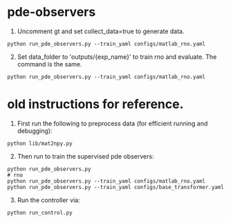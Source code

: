 # pde-observers
1. Uncomment gt and set collect_data=true to generate data.
```
python run_pde_observers.py --train_yaml configs/matlab_rno.yaml
```

2. Set data_folder to 'outputs/{exp_name}' to train rno and evaluate. The command is the same.
```
python run_pde_observers.py --train_yaml configs/matlab_rno.yaml
```

# old instructions for reference.
1. First run the following to preprocess data (for efficient running and debugging):

```
python lib/mat2npy.py
```


2. Then run to train the supervised pde observers:

```
python run_pde_observers.py
# rno
python run_pde_observers.py --train_yaml configs/matlab_rno.yaml
python run_pde_observers.py --train_yaml configs/base_transformer.yaml
```


3. Run the controller via:

```
python run_control.py
```